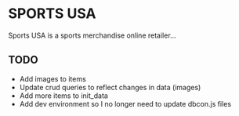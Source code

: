 # SPORTS USA
Sports USA is a sports merchandise online retailer...

## TODO
- Add images to items
- Update crud queries to reflect changes in data (images)
- Add more items to init_data
- Add dev environment so I no longer need to update dbcon.js files
